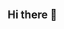 ## Hi there 👋

<!--
**ortiz-miguel/ortiz-miguel** is a ✨ _special_ ✨ repository because its `README.md` (this file) appears on your GitHub profile.

Here are some ideas to get you started:

- 🔭 I’m currently working on completing my Parsity Bootcamp.
- 🌱 I’m currently learning CSS.
- 👯 I’m looking to collaborate on any project once I get my bearings.
- 🤔 I’m looking for help with understanding how to navigate in the world of software developers and data scientists.
- 💬 Ask me about 4th wave emo
- 📫 How to reach me: for now just here.
- 😄 Pronouns: he/him
- ⚡ Fun fact: not about me, but dinosaurs use to have feathers and I often think about how maybe Quetzacoatl was real and could have been a dinosaur.  Okay the fact was kind of about me.
-->
